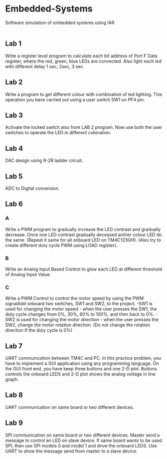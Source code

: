 # Embedded-Systems
Software simulation of embedded systems using IAR<br><br>

## Lab 1
Write a register level program to calculate each
bit address of Port F Data register, where the red,
green, blue LEDs are connected. Also light each
led with different delay 1 sec, 2sec, 3 sec.

## Lab 2
Write a program to get different colour with
combination of led lighting. This operation you
have carried out using a user switch SW1 on
PF4 pin.

## Lab 3
Activate the locked switch also from LAB 2 program. Now use both the user switches to operate the LED in different cobination. 

## Lab 4
DAC design using R-2R ladder circuit. 

## Lab 5
ADC to Digital conversion.

## Lab 6
### A
Write a PWM program to gradually increase the LED contrast and gradually decrease. Once one LED
contrast gradually deceased anther colour LED do the same. (Repeat it same for all onboard LED on
TM4C123GH). (Also try to create different duty cycle PWM using LOAD register).

### B
Write an Analog Input Based Control to glow each LED at different threshold of Analog Input Value.

### C
Write a PWM Control to control the motor speed by using the PWM signalAdd onboard two switches, SW1 and SW2, to the project.
-SW1 is used for changing the motor speed - when the user presses the SW1, the duty cycle changes
from 0%, 30%, 60% to 100%, and then back to 0%.
-SW2 is used for changing the motor direction - when the user presses the SW2, change the motor
rotation direction. (Do not change the rotation direction if the duty cycle is 0%)

## Lab 7
UART communication between TM4C and PC. In this practice problem, you have to implement a GUI application using any programming language. On the GUI front end, you have keep three buttons and one 2-D plot. Buttons controls the onboard LEDS and 2-D plot shows the analog voltage in line graph.

## Lab 8
UART communication on same board or two different devices. 

## Lab 9
SPI communication on same board or two different devices. Master send a message to control an LED on slave device. If same board wants to be used SPI, then use SPI models 0 and model 1 and drive the onboard LEDS. Use UART to show the message send from master to a slave device.
